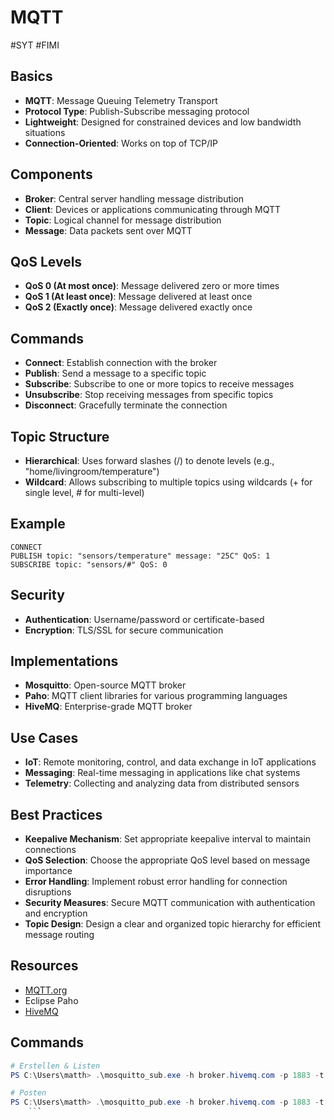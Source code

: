 # MQTT
#SYT #FIMI

## Basics

- **MQTT**: Message Queuing Telemetry Transport
- **Protocol Type**: Publish-Subscribe messaging protocol
- **Lightweight**: Designed for constrained devices and low bandwidth situations
- **Connection-Oriented**: Works on top of TCP/IP

## Components

- **Broker**: Central server handling message distribution
- **Client**: Devices or applications communicating through MQTT
- **Topic**: Logical channel for message distribution
- **Message**: Data packets sent over MQTT

## QoS Levels

- **QoS 0 (At most once)**: Message delivered zero or more times
- **QoS 1 (At least once)**: Message delivered at least once
- **QoS 2 (Exactly once)**: Message delivered exactly once

## Commands

- **Connect**: Establish connection with the broker
- **Publish**: Send a message to a specific topic
- **Subscribe**: Subscribe to one or more topics to receive messages
- **Unsubscribe**: Stop receiving messages from specific topics
- **Disconnect**: Gracefully terminate the connection

## Topic Structure
- **Hierarchical**: Uses forward slashes (/) to denote levels (e.g., "home/livingroom/temperature")
- **Wildcard**: Allows subscribing to multiple topics using wildcards (+ for single level, # for multi-level)

## Example
```mqtt
CONNECT
PUBLISH topic: "sensors/temperature" message: "25C" QoS: 1
SUBSCRIBE topic: "sensors/#" QoS: 0
```

## Security

- **Authentication**: Username/password or certificate-based
- **Encryption**: TLS/SSL for secure communication

## Implementations

- **Mosquitto**: Open-source MQTT broker
- **Paho**: MQTT client libraries for various programming languages
- **HiveMQ**: Enterprise-grade MQTT broker

## Use Cases

- **IoT**: Remote monitoring, control, and data exchange in IoT applications
- **Messaging**: Real-time messaging in applications like chat systems
- **Telemetry**: Collecting and analyzing data from distributed sensors

## Best Practices

- **Keepalive Mechanism**: Set appropriate keepalive interval to maintain connections
- **QoS Selection**: Choose the appropriate QoS level based on message importance
- **Error Handling**: Implement robust error handling for connection disruptions
- **Security Measures**: Secure MQTT communication with authentication and encryption
- **Topic Design**: Design a clear and organized topic hierarchy for efficient message routing

## Resources

- [MQTT.org](http://mqtt.org/)
- Eclipse Paho
- [HiveMQ](https://www.hivemq.com/)


## Commands

```powershell
# Erstellen & Listen
PS C:\Users\matth> .\mosquitto_sub.exe -h broker.hivemq.com -p 1883 -t DONPOLLO/ohio/temp   

# Posten
PS C:\Users\matth> .\mosquitto_pub.exe -h broker.hivemq.com -p 1883 -t DONPOLLO/ohio/temp -m "YUH"
	```